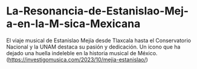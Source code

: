# La-Resonancia-de-Estanislao-Mej-a-en-la-M-sica-Mexicana
El viaje musical de Estanislao Mejía desde Tlaxcala hasta el Conservatorio Nacional y la UNAM destaca su pasión y dedicación. Un icono que ha dejado una huella indeleble en la historia musical de México.
(https://investigomusica.com/2023/10/mejia-estanislao/)
